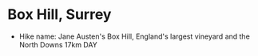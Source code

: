 # Box Hill, Surrey

- Hike name: Jane Austen's Box Hill, England's largest vineyard and the North Downs 17km DAY

